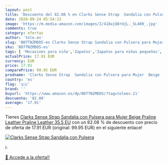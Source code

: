 ```yaml
---
layout: post
title: 'Descuento del 82.08 % en Clarks Sense Strap  Sandalia con Pulsera'
date: 2020-09-24 05:54:13
image: 'https://m.media-amazon.com/images/I/418ajQ8rUjL._SL400_.jpg'
comments: true
category: ofertas
author: 'tole.es'
slug: 'B07TNZMDD5-es Clarks Sense Strap Sandalia con Pulsera para Mujer Beige...'
sku: 'B07TNZMDD5-es'
tags: [ 'Mocasines para niña','Zapatos','Zapatos para niñas pequeñas','Zapatos y complementos','sandalia', ]
actualPrice: 17.91 EUR
currency: EUR
price: 17.91
comparePrice: 99.95 EUR
prodname: 'Clarks Sense Strap  Sandalia con Pulsera para Mujer  Beige  Praline Leather Praline Leather   35.5 EU'
country: 'es'
flag: '🇪🇸'
brand: ''
buyurl: 'https://www.amazon.es/dp/B07TNZMDD5/?tag=tolees-21'
descuento: '82.08'
average: '17.91'
---
```


Tienes [Clarks Sense Strap  Sandalia con Pulsera para Mujer  Beige  Praline Leather Praline Leather   35.5 EU](https://www.amazon.es/dp/B07TNZMDD5/?tag=tolees-21) con un 82.08 % de descuento con precio de oferta de 17.91 EUR (original: 99.95 EUR) en el siguiente enlace!

[![Clarks Sense Strap  Sandalia con Pulsera](https://m.media-amazon.com/images/I/418ajQ8rUjL._SL400_.jpg)](https://www.amazon.es/dp/B07TNZMDD5/?tag=tolees-21)

ℹ️:


[🛒 Accede a la oferta!!](https://www.amazon.es/dp/B07TNZMDD5/?tag=tolees-21)
